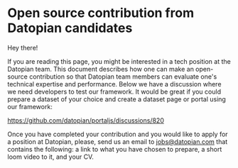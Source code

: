 # Open source contribution from Datopian candidates

Hey there!

If you are reading this page, you might be interested in a tech position at the Datopian team. This document describes how one can make an open-source contribution so that Datopian team members can evaluate one's technical expertise and performance. Below we have a discussion where we need developers to test our framework. It would be great if you could prepare a dataset of your choice and create a dataset page or portal using our framework:

https://github.com/datopian/portaljs/discussions/820

Once you have completed your contribution and you would like to apply for a position at Datopian, please, send us an email to jobs@datopian.com that contains the following: a link to what you have chosen to prepare, a short loom video to it, and your CV.
